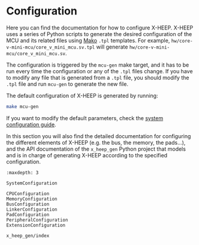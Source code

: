 # Configuration

Here you can find the documentation for how to configure X-HEEP. X-HEEP uses a series of Python scripts to generate the desired configuration of the MCU and its related files using [Mako](https://www.makotemplates.org/) `.tpl` templates. For example, `hw/core-v-mini-mcu/core_v_mini_mcu.sv.tpl` will generate `hw/core-v-mini-mcu/core_v_mini_mcu.sv`.

The configuration is triggered by the `mcu-gen` make target, and it has to be run every time the configuration or any of the `.tpl` files change. If you have to modify any file that is generated from a `.tpl` file, you should modify the `.tpl` file and run `mcu-gen` to generate the new file.

The default configuration of X-HEEP is generated by running:

```bash
make mcu-gen
```

If you want to modify the default parameters, check the [system configuration guide](./SystemConfiguration). 

In this section you will also find the detailed documentation for configuring the different elements of X-HEEP (e.g. the bus, the memory, the pads...), and the API documentation of the `x_heep_gen` Python project that models and is in charge of generating X-HEEP according to the specified configuration.

```{toctree}
:maxdepth: 3

SystemConfiguration

CPUConfiguration
MemoryConfiguration
BusConfiguration
LinkerConfiguration
PadConfiguration
PeripheralConfiguration
ExtensionConfiguration

x_heep_gen/index
